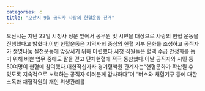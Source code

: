 ```yaml
---
categories: c
title: "오산시 9월 공직자 사랑의 헌혈운동 전개"
---
```

오산시는 지난 22일 시청사 정문 앞에서 공무원 및 시민을 대상으로 사랑의 헌혈 운동을 진행했다고 밝혔다.이번 헌혈운동은 지역사회 중심의 헌혈 기부 문화를 조성하고 공직자가 생명나눔 실천운동에 앞장서기 위해 마련했다.시청 직원들은 혈액 수급 안정화를 돕기 위해 바쁜 업무 중에도 팔을 걷고 단체헌혈에 적극 동참했다.이날 공직자와 시민 등 50여명이 헌혈에 참여했다.대한적십자사 경기혈액원 관계자는“현혈문화가 확산될 수 있도록 지속적으로 노력하는 공직자 여러분께 감사하다”며 “버스와 채혈기구 등에 대한 소독과 채혈직원의 개인 위생관리를